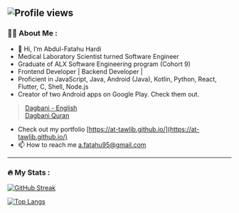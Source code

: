 ![Profile views]()
---
### :woman_technologist: About Me :
- 👋 Hi, I’m Abdul-Fatahu Hardi
- Medical Laboratory Scientist turned Software Engineer
- Graduate of ALX Software Engineering program (Cohort 9)
- Frontend Developer | Backend Developer |
- Proficient in JavaScript, Java, Android (Java), Kotlin, Python, React, Flutter, C, Shell, Node.js
- Creator of two Android apps on Google Play. Check them out.
> [Dagbani - English](https://play.google.com/store/apps/details?id=com.dagbani.dagbanidictionary) <br>
>[Dagbani Quran](https://play.google.com/store/apps/details?id=com.dagbani.quran)

- Check out my portfolio  [https://at-tawlib.github.io/](https://at-tawlib.github.io/)
- 📫 How to reach me a.fatahu95@gmail.com

---

### :fire: My Stats : 
 [![GitHub Streak](https://github-readme-streak-stats-omega-navy.vercel.app?user=at-tawlib&theme=dark&border_radius=5)](https://git.io/streak-stats)

  
 [![Top Langs](https://github-readme-stats.vercel.app/api/top-langs/?username=at-tawlib&layout=compact&theme=vision-friendly-dark)](https://github.com/at-tawlib/github-readme-stats)


<!---
at-tawlib/at-tawlib is a ✨ special ✨ repository because its `README.md` (this file) appears on your GitHub profile.
You can click the Preview link to take a look at your changes.
--->
